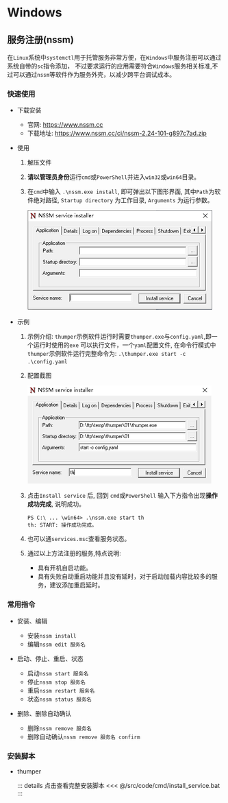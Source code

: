 # Windows

## 服务注册(nssm)


在`Linux`系统中`systemctl`用于托管服务非常方便，在`Windows`中服务注册可以通过系统自带的`sc`指令添加，
不过要求运行的应用需要符合`Windows`服务相关标准,不过可以通过`nssm`等软件作为服务外壳，以减少跨平台调试成本。

### 快速使用

- 下载安装

	- 官网: https://www.nssm.cc
	- 下载地址: https://www.nssm.cc/ci/nssm-2.24-101-g897c7ad.zip

- 使用

	1. 解压文件
	1. **请以管理员身份**运行`cmd`或`PowerShell`并进入`win32`或`win64`目录。
	1. 在`cmd`中输入 `.\nssm.exe install`, 即可弹出以下图形界面, 其中`Path`为软件绝对路径,
		`Startup directory` 为工作目录, `Arguments` 为运行参数。
	
		![nssm install](../assets/images/windows/install.png)

- 示例
	1. 示例介绍: `thumper`示例软件运行时需要`thumper.exe`与`config.yaml`,即一个运行时使用的`exe`
		可以执行文件，一个`yaml`配置文件, 在命令行模式中`thumper`示例软件运行完整命令为:
		`.\thumper.exe start -c .\config.yaml`
	
	1. 配置截图
		
		![nssm eg](../assets/images/windows/nssmeg.png)
	
	1. 点击`Install service` 后, 回到 `cmd`或`PowerShell` 输入下方指令出现**操作成功完成**, 说明成功。

		```shell
		PS C:\ ... \win64> .\nssm.exe start th
		th: START: 操作成功完成。
		```
	
	1. 也可以通`services.msc`查看服务状态。

	1. 通过以上方法注册的服务,特点说明:

		- 具有开机自启功能。
		- 具有失败自动重启功能并且没有延时，对于启动加载内容比较多的服务，建议添加重启延时。

### 常用指令

- 安装、编辑

	- 安装`nssm install`
	- 编辑`nssm edit 服务名`

- 启动、停止、重启、状态

	- 启动`nssm start 服务名`
	- 停止`nssm stop 服务名`
	- 重启`nssm restart 服务名`
	- 状态`nssm status 服务名`

- 删除、删除自动确认

	- 删除`nssm remove 服务名`
	- 删除自动确认`nssm remove 服务名 confirm`

### 安装脚本

- thumper
	
	::: details 点击查看完整安装脚本
	<<< @/src/code/cmd/install_service.bat
	::: 
